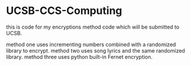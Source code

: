 # UCSB-CCS-Computing
this is code for my encryptions method code which will be submitted to UCSB. 


method one uses incrementing numbers combined with a randomized library to encrypt. 
method two uses song lyrics and the same randomized library. 
method three uses python built-in Fernet encryption. 
